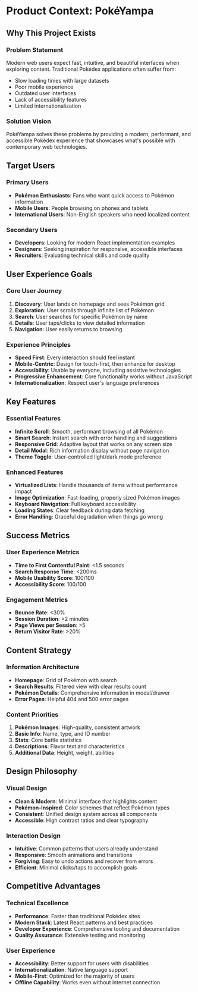 # Product Context: PokéYampa

## Why This Project Exists

### Problem Statement
Modern web users expect fast, intuitive, and beautiful interfaces when exploring content. Traditional Pokédex applications often suffer from:
- Slow loading times with large datasets
- Poor mobile experience
- Outdated user interfaces
- Lack of accessibility features
- Limited internationalization

### Solution Vision
PokéYampa solves these problems by providing a modern, performant, and accessible Pokédex experience that showcases what's possible with contemporary web technologies.

## Target Users

### Primary Users
- **Pokémon Enthusiasts**: Fans who want quick access to Pokémon information
- **Mobile Users**: People browsing on phones and tablets
- **International Users**: Non-English speakers who need localized content

### Secondary Users
- **Developers**: Looking for modern React implementation examples
- **Designers**: Seeking inspiration for responsive, accessible interfaces
- **Recruiters**: Evaluating technical skills and code quality

## User Experience Goals

### Core User Journey
1. **Discovery**: User lands on homepage and sees Pokémon grid
2. **Exploration**: User scrolls through infinite list of Pokémon
3. **Search**: User searches for specific Pokémon by name
4. **Details**: User taps/clicks to view detailed information
5. **Navigation**: User easily returns to browsing

### Experience Principles
- **Speed First**: Every interaction should feel instant
- **Mobile-Centric**: Design for touch-first, then enhance for desktop
- **Accessibility**: Usable by everyone, including assistive technologies
- **Progressive Enhancement**: Core functionality works without JavaScript
- **Internationalization**: Respect user's language preferences

## Key Features

### Essential Features
- **Infinite Scroll**: Smooth, performant browsing of all Pokémon
- **Smart Search**: Instant search with error handling and suggestions
- **Responsive Grid**: Adaptive layout that works on any screen size
- **Detail Modal**: Rich information display without page navigation
- **Theme Toggle**: User-controlled light/dark mode preference

### Enhanced Features
- **Virtualized Lists**: Handle thousands of items without performance impact
- **Image Optimization**: Fast-loading, properly sized Pokémon images
- **Keyboard Navigation**: Full keyboard accessibility
- **Loading States**: Clear feedback during data fetching
- **Error Handling**: Graceful degradation when things go wrong

## Success Metrics

### User Experience Metrics
- **Time to First Contentful Paint**: <1.5 seconds
- **Search Response Time**: <200ms
- **Mobile Usability Score**: 100/100
- **Accessibility Score**: 100/100

### Engagement Metrics
- **Bounce Rate**: <30%
- **Session Duration**: >2 minutes
- **Page Views per Session**: >5
- **Return Visitor Rate**: >20%

## Content Strategy

### Information Architecture
- **Homepage**: Grid of Pokémon with search
- **Search Results**: Filtered view with clear results count
- **Pokémon Details**: Comprehensive information in modal/drawer
- **Error Pages**: Helpful 404 and 500 error pages

### Content Priorities
1. **Pokémon Images**: High-quality, consistent artwork
2. **Basic Info**: Name, type, and ID number
3. **Stats**: Core battle statistics
4. **Descriptions**: Flavor text and characteristics
5. **Additional Data**: Height, weight, abilities

## Design Philosophy

### Visual Design
- **Clean & Modern**: Minimal interface that highlights content
- **Pokémon-Inspired**: Color schemes that reflect Pokémon types
- **Consistent**: Unified design system across all components
- **Accessible**: High contrast ratios and clear typography

### Interaction Design
- **Intuitive**: Common patterns that users already understand
- **Responsive**: Smooth animations and transitions
- **Forgiving**: Easy to undo actions and recover from errors
- **Efficient**: Minimal clicks/taps to accomplish goals

## Competitive Advantages

### Technical Excellence
- **Performance**: Faster than traditional Pokédex sites
- **Modern Stack**: Latest React patterns and best practices
- **Developer Experience**: Comprehensive tooling and documentation
- **Quality Assurance**: Extensive testing and monitoring

### User Experience
- **Accessibility**: Better support for users with disabilities
- **Internationalization**: Native language support
- **Mobile-First**: Optimized for the majority of users
- **Offline Capability**: Works even without internet connection 